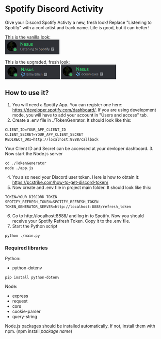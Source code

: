 # Spotify Discord Activity

Give your Discord Spotify Activty a new, fresh look!
Replace "Listening to Spotify" with a cool artist and track name.
Life is good, but it can better!

This is the vanilla look:   
![vanilla](https://github.com/Nasus20202/SpotifyDiscordActivity/blob/main/img/vanilla.png)

This is the upgraded, fresh look:   
![upgraded0](https://github.com/Nasus20202/SpotifyDiscordActivity/blob/main/img/upgraded0.png)
![upgraded1](https://github.com/Nasus20202/SpotifyDiscordActivity/blob/main/img/upgraded1.png)

## How to use it?

1. You will need a Spotify App. You can register one here: https://developer.spotify.com/dashboard/.
If you are using development mode, you will have to add your account in "Users and access" tab.
2. Create a .env file in ./TokenGenrator. It should look like this:
```
CLIENT_ID=YOUR_APP_CLIENT_ID
CLIENT_SECRET=YOUR_APP_CLIENT_SECRET
REDIRECT_URI=http://localhost:8888/callback
```
Your Client ID and Secret can be accessed at your devloper dashboard.
3. Now start the Node.js server
```
cd ./TokenGenerator
node ./app.js
```
4. You also need your Discord user token. Here is how to obtain it: https://pcstrike.com/how-to-get-discord-token/
5. Now create and .env file in project main folder. It should look like this:
```
TOKEN=YOUR_DISCORD_TOKEN
SPOTIFY_REFRESH_TOKEN=SPOTIFY_REFRESH_TOKEN
TOKEN_GENERATOR_SERVER=http://localhost:8888/refresh_token
```
6. Go to http://localhost:8888/ and log in to Spotify. Now you should receive your Spotify Refresh Token. Copy it to the .env file.
7. Start the Python script
```
python ./main.py
```

### Required libraries

Python: 
- python-dotenv
```
pip install python-dotenv
```

Node:
- express
- request
- cors
- cookie-parser
- query-string

Node.js packages should be installed automatically. If not, install them with npm. (npm install *package name*)
